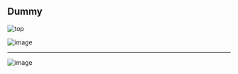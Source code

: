 ## Dummy

![top](https://github.com/user-attachments/assets/56dd2952-6681-4ccb-b381-4ac2b257dd2a)

![image](https://github.com/app-generator/assets/assets/51070104/1a45c778-b510-4b45-bddf-afce95846c1b)

---

![image](https://github.com/app-generator/assets/assets/51070104/eb66297f-8f7c-4bbd-b57e-a01716734e31)


